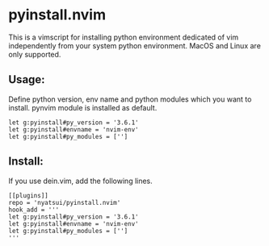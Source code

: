 # pyinstall.nvim

This is a vimscript for installing python environment dedicated of vim independently from your system python environment.
MacOS and Linux are only supported.

## Usage:

Define python version, env name and python modules which you want to install.
pynvim module is installed as default.

    let g:pyinstall#py_version = '3.6.1'
    let g:pyinstall#envname = 'nvim-env'
    let g:pyinstall#py_modules = ['']


## Install:

If you use dein.vim, add the following lines.

    [[plugins]]
    repo = 'nyatsui/pyinstall.nvim'
    hook_add = '''
    let g:pyinstall#py_version = '3.6.1'
    let g:pyinstall#envname = 'nvim-env'
    let g:pyinstall#py_modules = ['']
    '''
